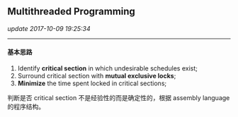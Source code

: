 ## Multithreaded Programming
_update 2017-10-09 19:25:34_

---
#### 基本思路
1.  Identify **critical section** in which undesirable schedules exist;
2.  Surround critical section with **mutual exclusive locks**;
3.  **Minimize** the time spent locked in critical sections;

判断是否 critical section 不是经验性的而是确定性的，根据 assembly language 的程序结构。

